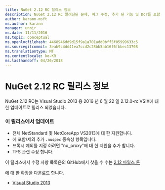 ```yaml
---
title: NuGet 2.12 RC 릴리스 정보
description: NuGet 2.12 RC 알려진된 문제, 버그 수정, 추가 된 기능 및 Dcr를 포함 하 여에 대 한 릴리스 정보입니다.
author: karann-msft
ms.author: karann
manager: unnir
ms.date: 11/11/2016
ms.topic: conceptual
ms.openlocfilehash: 4468946dd9d15f9a1a701add0bff5f05999633c5
ms.sourcegitcommit: 3eab9c4dd41ea7ccd2c28bb5ab16f6fbbec13708
ms.translationtype: MT
ms.contentlocale: ko-KR
ms.lasthandoff: 04/26/2018
---
```

# <a name="nuget-212-rc-release-notes"></a>NuGet 2.12 RC 릴리스 정보

NuGet 2.12 RC는 Visual Studio 2013 용 2016 년 6 월 22 일 2.12.0-rc VSIX에 대 한 업데이트로 릴리스 되었습니다.

### <a name="updates-in-this-release"></a>이 릴리스에서 업데이트

* 전체 NetStandard 및 NetCoreApp VS2013에 대 한 지원합니다.
* 에 포함/제외 추가 `.nuspec` 종속성 항목입니다.
* 프록시 예외를 지정 하려면 "no_proxy"에 대 한 지원을 추가 합니다.
* TFS 관련 수정 합니다.

이 릴리스에서 수정 사항 목록은의 GitHub에서 찾을 수 수는 [2.12 마일스 톤](https://github.com/NuGet/Home/issues?q=milestone%3A2.12+is%3Aclosed)

에 대 한 확장을 다운로드 합니다.

* [Visual Studio 2013](https://dist.nuget.org/visualstudio-2013-vsix/v2.12.0-rc/NuGet.Tools.vsix)
